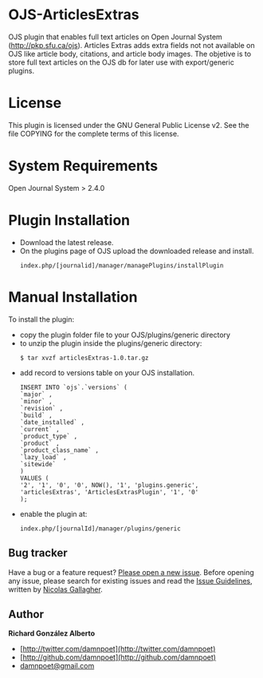 # OJS-ArticlesExtras

OJS plugin that enables full text articles on Open Journal System (http://pkp.sfu.ca/ojs). Articles Extras adds extra fields not not available on OJS like article body, citations, and article body images. 
The objetive is to store full text articles on the OJS db for later use with export/generic plugins. 


# License

This plugin is licensed under the GNU General Public License v2. See the file COPYING for the complete terms of this license.



# System Requirements

Open Journal System > 2.4.0

# Plugin Installation
 - Download the latest release.
 - On the plugins page of OJS upload the downloaded release and install.
   ```   
   index.php/[journalid]/manager/managePlugins/installPlugin
   ```

# Manual Installation

To install the plugin:
 - copy the plugin folder file to your OJS/plugins/generic directory
 - to unzip the plugin inside the plugins/generic directory:
    ```
    $ tar xvzf articlesExtras-1.0.tar.gz
    ```
 - add record to versions table on your OJS installation.
    ```
    INSERT INTO `ojs`.`versions` (
    `major` ,
    `minor` ,
    `revision` ,
    `build` ,
    `date_installed` ,
    `current` ,
    `product_type` ,
    `product` ,
    `product_class_name` ,
    `lazy_load` ,
    `sitewide`
    )
    VALUES (
    '2', '1', '0', '0', NOW(), '1', 'plugins.generic', 'articlesExtras', 'ArticlesExtrasPlugin', '1', '0'
    );
    ```
 - enable the plugin at:
    ```
    index.php/[journalId]/manager/plugins/generic
    ```


## Bug tracker

Have a bug or a feature request? [Please open a new issue](https://github.com/damnpoet/ojs-articlesextras/issues). Before opening any issue, please search for existing issues and read the [Issue Guidelines](https://github.com/necolas/issue-guidelines), written by [Nicolas Gallagher](https://github.com/necolas/).



## Author

**Richard González Alberto**

+ [http://twitter.com/damnpoet](http://twitter.com/damnpoet)
+ [http://github.com/damnpoet](http://github.com/damnpoet)
+ [damnpoet@gmail.com](mailto:damnpoet@gmail.com)

